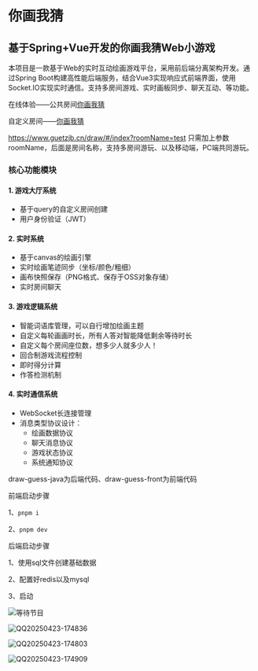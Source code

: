 # 你画我猜

## 基于Spring+Vue开发的你画我猜Web小游戏

本项目是一款基于Web的实时互动绘画游戏平台，采用前后端分离架构开发。通过Spring Boot构建高性能后端服务，结合Vue3实现响应式前端界面，使用Socket.IO实现实时通信。支持多房间游戏、实时画板同步、聊天互动、等功能。

在线体验——公共房间[你画我猜](https://www.guetzjb.cn/draw/#/index)

自定义房间——[你画我猜](https://www.guetzjb.cn/draw/#/index?roomName=test)

https://www.guetzjb.cn/draw/#/index?roomName=test
只需加上参数roomName，后面是房间名称，支持多房间游玩、以及移动端，PC端共同游玩。

### 核心功能模块

#### 1. 游戏大厅系统

- 基于query的自定义房间创建
- 用户身份验证（JWT）

#### 2. 实时系统

- 基于canvas的绘画引擎
- 实时绘画笔迹同步（坐标/颜色/粗细）
- 画布快照保存（PNG格式、保存于OSS对象存储）
- 实时房间聊天

#### 3. 游戏逻辑系统

- 智能词语库管理，可以自行增加绘画主题
- 自定义每轮画画时长，所有人答对智能降低剩余等待时长
- 自定义每个房间座位数，想多少人就多少人！
- 回合制游戏流程控制
- 即时得分计算
- 作答检测机制

#### 4. 实时通信系统

- WebSocket长连接管理
- 消息类型协议设计：
  - 绘画数据协议
  - 聊天消息协议
  - 游戏状态协议
  - 系统通知协议

draw-guess-java为后端代码、draw-guess-front为前端代码

前端启动步骤

1、`pnpm i`

2、`pnpm dev`

后端启动步骤

1、使用sql文件创建基础数据

2、配置好redis以及mysql

3、启动

![等待节目](C:\Users\rog\Pictures\等待节目.png)

![QQ20250423-174836](C:\Users\rog\Pictures\QQ20250423-174836.png)

![QQ20250423-174803](C:\Users\rog\Pictures\QQ20250423-174803.png)

![QQ20250423-174909](C:\Users\rog\Pictures\QQ20250423-174909.png)